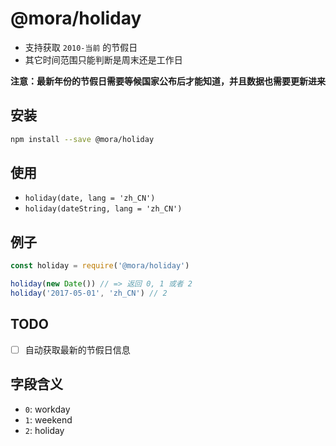 # @mora/holiday

* 支持获取 `2010-当前` 的节假日
* 其它时间范围只能判断是周末还是工作日


**注意：最新年份的节假日需要等候国家公布后才能知道，并且数据也需要更新进来**

## 安装

```bash
npm install --save @mora/holiday
```

## 使用

* `holiday(date, lang = 'zh_CN')`
* `holiday(dateString, lang = 'zh_CN')`


## 例子

```js
const holiday = require('@mora/holiday')

holiday(new Date()) // => 返回 0, 1 或者 2
holiday('2017-05-01', 'zh_CN') // 2
```

## TODO

* [ ] 自动获取最新的节假日信息


## 字段含义

* `0`: workday
* `1`: weekend
* `2`: holiday
